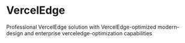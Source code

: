 # VercelEdge
Professional VercelEdge solution with VercelEdge-optimized modern-design and enterprise verceledge-optimization capabilities
